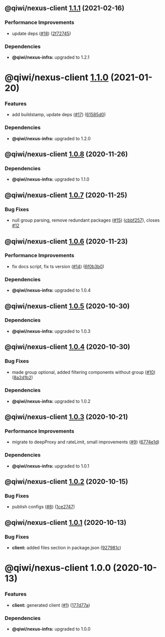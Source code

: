 ## @qiwi/nexus-client [1.1.1](https://github.com/qiwi/nexus/compare/@qiwi/nexus-client@1.1.0...@qiwi/nexus-client@1.1.1) (2021-02-16)


### Performance Improvements

* update deps ([#18](https://github.com/qiwi/nexus/issues/18)) ([2f72745](https://github.com/qiwi/nexus/commit/2f72745036daf1e8b78a4273d3ce1562cb593f78))





### Dependencies

* **@qiwi/nexus-infra:** upgraded to 1.2.1

# @qiwi/nexus-client [1.1.0](https://github.com/qiwi/nexus/compare/@qiwi/nexus-client@1.0.8...@qiwi/nexus-client@1.1.0) (2021-01-20)


### Features

* add buildstamp, update deps ([#17](https://github.com/qiwi/nexus/issues/17)) ([61585d0](https://github.com/qiwi/nexus/commit/61585d0d96c0fdec46014a3fb64adecc29065ac5))





### Dependencies

* **@qiwi/nexus-infra:** upgraded to 1.2.0

## @qiwi/nexus-client [1.0.8](https://github.com/qiwi/nexus/compare/@qiwi/nexus-client@1.0.7...@qiwi/nexus-client@1.0.8) (2020-11-26)





### Dependencies

* **@qiwi/nexus-infra:** upgraded to 1.1.0

## @qiwi/nexus-client [1.0.7](https://github.com/qiwi/nexus/compare/@qiwi/nexus-client@1.0.6...@qiwi/nexus-client@1.0.7) (2020-11-25)


### Bug Fixes

* null group parsing, remove redundant packages ([#15](https://github.com/qiwi/nexus/issues/15)) ([cbbf257](https://github.com/qiwi/nexus/commit/cbbf257aede87ff91457f34ecca87fc8fb1059a3)), closes [#12](https://github.com/qiwi/nexus/issues/12)

## @qiwi/nexus-client [1.0.6](https://github.com/qiwi/nexus/compare/@qiwi/nexus-client@1.0.5...@qiwi/nexus-client@1.0.6) (2020-11-23)


### Performance Improvements

* fix docs script, fix ts version ([#14](https://github.com/qiwi/nexus/issues/14)) ([6f0b3b0](https://github.com/qiwi/nexus/commit/6f0b3b0cdbe543c8a42b428c8f3ae32fb609f3b2))





### Dependencies

* **@qiwi/nexus-infra:** upgraded to 1.0.4

## @qiwi/nexus-client [1.0.5](https://github.com/qiwi/nexus/compare/@qiwi/nexus-client@1.0.4...@qiwi/nexus-client@1.0.5) (2020-10-30)





### Dependencies

* **@qiwi/nexus-infra:** upgraded to 1.0.3

## @qiwi/nexus-client [1.0.4](https://github.com/qiwi/nexus/compare/@qiwi/nexus-client@1.0.3...@qiwi/nexus-client@1.0.4) (2020-10-30)


### Bug Fixes

* made group optional, added filtering components without group ([#10](https://github.com/qiwi/nexus/issues/10)) ([8a2d1b2](https://github.com/qiwi/nexus/commit/8a2d1b2cbc6a7bccf0f678b51e10a9f3fa0fb567))





### Dependencies

* **@qiwi/nexus-infra:** upgraded to 1.0.2

## @qiwi/nexus-client [1.0.3](https://github.com/qiwi/nexus/compare/@qiwi/nexus-client@1.0.2...@qiwi/nexus-client@1.0.3) (2020-10-21)


### Performance Improvements

* migrate to deepProxy and rateLimit, small improvements  ([#9](https://github.com/qiwi/nexus/issues/9)) ([6774e1d](https://github.com/qiwi/nexus/commit/6774e1d244bb77bac7c7892563b70947cf6dc4d2))





### Dependencies

* **@qiwi/nexus-infra:** upgraded to 1.0.1

## @qiwi/nexus-client [1.0.2](https://github.com/qiwi/nexus/compare/@qiwi/nexus-client@1.0.1...@qiwi/nexus-client@1.0.2) (2020-10-15)


### Bug Fixes

* publish configs ([#8](https://github.com/qiwi/nexus/issues/8)) ([1ce2747](https://github.com/qiwi/nexus/commit/1ce2747a51db5cde04a1e0934c6beece040454bb))

## @qiwi/nexus-client [1.0.1](https://github.com/qiwi/nexus/compare/@qiwi/nexus-client@1.0.0...@qiwi/nexus-client@1.0.1) (2020-10-13)


### Bug Fixes

* **client:** added files section in package.json ([927981c](https://github.com/qiwi/nexus/commit/927981cb3dc0450c7895dcc923d97aed985b1d1f))

# @qiwi/nexus-client 1.0.0 (2020-10-13)


### Features

* **client:** generated client ([#1](https://github.com/qiwi/nexus/issues/1)) ([177d77a](https://github.com/qiwi/nexus/commit/177d77ab11385ee574d11915756ecebc7884a762))





### Dependencies

* **@qiwi/nexus-infra:** upgraded to 1.0.0
